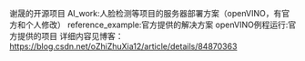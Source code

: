 谢晟的开源项目
AI_work:人脸检测等项目的服务器部署方案（openVINO，有官方和个人修改）
reference_example:官方提供的解决方案
openVINO例程运行:官方提供的项目
详细内容见博客：https://blog.csdn.net/oZhiZhuXia12/article/details/84870363
